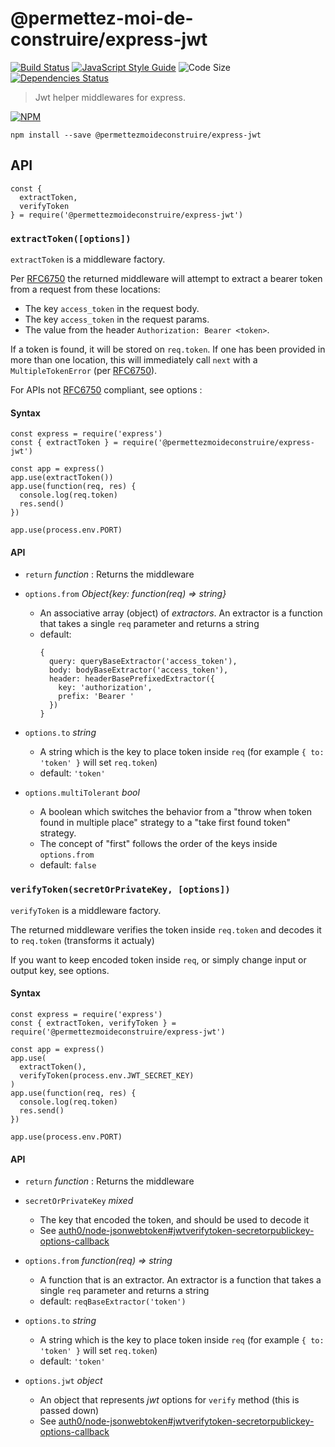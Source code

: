 # @permettez-moi-de-construire/express-jwt

[![Build Status](https://img.shields.io/travis/permettez-moi-de-construire/express-jwt.svg)](http://travis-ci.org/permettez-moi-de-construire/express-jwt) [![JavaScript Style Guide](https://img.shields.io/badge/code_style-standard-brightgreen.svg)](https://standardjs.com) ![Code Size](https://img.shields.io/github/languages/code-size/permettez-moi-de-construire/express-jwt.svg) [![Dependencies Status](https://img.shields.io/librariesio/github/permettez-moi-de-construire/express-jwt.svg)](https://libraries.io/github/permettez-moi-de-construire/express-jwt)

> Jwt helper middlewares for express.

[![NPM](https://nodei.co/npm/@permettezmoideconstruire/express-jwt.png)](https://nodei.co/npm/@permettezmoideconstruire/express-jwt/)

```
npm install --save @permettezmoideconstruire/express-jwt
```

## API

```
const {
  extractToken,
  verifyToken
} = require('@permettezmoideconstruire/express-jwt')
```

### `extractToken([options])`

`extractToken` is a middleware factory.

Per [RFC6750] the returned middleware will attempt to extract a bearer token from a request from these locations:

* The key `access_token` in the request body.
* The key `access_token` in the request params.
* The value from the header `Authorization: Bearer <token>`.

If a token is found, it will be stored on `req.token`. If one has been provided in more than one location, this will immediately call `next` with a `MultipleTokenError` (per [RFC6750]).

For APIs not [RFC6750] compliant, see options :

#### Syntax

```
const express = require('express')
const { extractToken } = require('@permettezmoideconstruire/express-jwt')

const app = express()
app.use(extractToken())
app.use(function(req, res) {
  console.log(req.token)
  res.send()
})

app.use(process.env.PORT)
```

#### API

- `return` _function_ : Returns the middleware

- `options.from` _Object\{key: function(req) => string\}_
  - An associative array (object) of *extractors*. An extractor is a function that takes a single `req` parameter and returns a string
  - default:
    ```
    {
      query: queryBaseExtractor('access_token'),
      body: bodyBaseExtractor('access_token'),
      header: headerBasePrefixedExtractor({
        key: 'authorization',
        prefix: 'Bearer '
      })
    }
    ```

- `options.to` _string_
  - A string which is the key to place token inside `req` (for example `{ to: 'token' }` will set `req.token`)
  - default: `'token'`

- `options.multiTolerant` _bool_
  - A boolean which switches the behavior from a "throw when token found in multiple place" strategy to a "take first found token" strategy.
  - The concept of "first" follows the order of the keys inside `options.from`
  - default: `false`


[RFC6750]: https://xml.resource.org/html/rfc6750

### `verifyToken(secretOrPrivateKey, [options])`

`verifyToken` is a middleware factory.

The returned middleware verifies the token inside `req.token` and decodes it to `req.token` (transforms it actualy)

If you want to keep encoded token inside `req`, or simply change input or output key, see options.

#### Syntax

```
const express = require('express')
const { extractToken, verifyToken } = require('@permettezmoideconstruire/express-jwt')

const app = express()
app.use(
  extractToken(),
  verifyToken(process.env.JWT_SECRET_KEY)
)
app.use(function(req, res) {
  console.log(req.token)
  res.send()
})

app.use(process.env.PORT)
```

#### API

- `return` _function_ : Returns the middleware

- `secretOrPrivateKey` _mixed_
  - The key that encoded the token, and should be used to decode it
  - See [auth0/node-jsonwebtoken#jwtverifytoken-secretorpublickey-options-callback](https://github.com/auth0/node-jsonwebtoken#jwtverifytoken-secretorpublickey-options-callback)

- `options.from` _function(req) => string_
  - A function that is an extractor. An extractor is a function that takes a single `req` parameter and returns a string
  - default: `reqBaseExtractor('token')`

- `options.to` _string_
  - A string which is the key to place token inside `req` (for example `{ to: 'token' }` will set `req.token`)
  - default: `'token'`

- `options.jwt` _object_
  - An object that represents _jwt_ options for `verify` method (this is passed down)
  - See [auth0/node-jsonwebtoken#jwtverifytoken-secretorpublickey-options-callback](https://github.com/auth0/node-jsonwebtoken#jwtverifytoken-secretorpublickey-options-callback)
